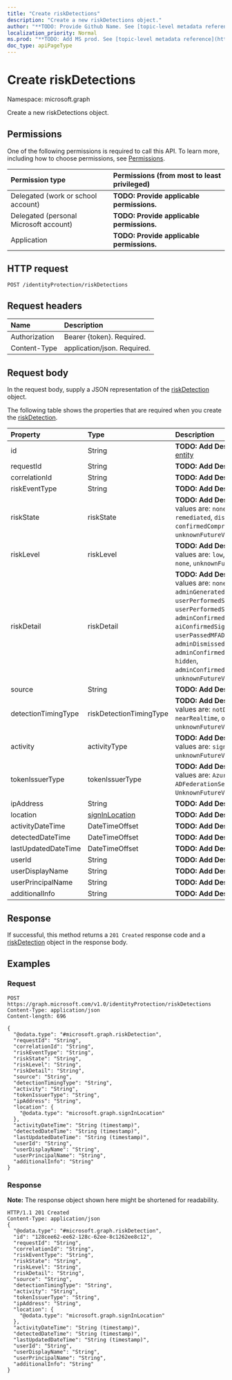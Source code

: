 ```yaml
---
title: "Create riskDetections"
description: "Create a new riskDetections object."
author: "**TODO: Provide Github Name. See [topic-level metadata reference](https://msgo.azurewebsites.net/add/document/guidelines/metadata.html#topic-level-metadata)**"
localization_priority: Normal
ms.prod: "**TODO: Add MS prod. See [topic-level metadata reference](https://msgo.azurewebsites.net/add/document/guidelines/metadata.html#topic-level-metadata)**"
doc_type: apiPageType
---
```


# Create riskDetections
Namespace: microsoft.graph

Create a new riskDetections object.

## Permissions
One of the following permissions is required to call this API. To learn more, including how to choose permissions, see [Permissions](/concepts/permissions-reference.md).

|Permission type|Permissions (from most to least privileged)|
|:---|:---|
|Delegated (work or school account)|**TODO: Provide applicable permissions.**|
|Delegated (personal Microsoft account)|**TODO: Provide applicable permissions.**|
|Application|**TODO: Provide applicable permissions.**|

## HTTP request

<!-- {
  "blockType": "ignored"
}
-->
``` http
POST /identityProtection/riskDetections
```

## Request headers
|Name|Description|
|:---|:---|
|Authorization|Bearer {token}. Required.|
|Content-Type|application/json. Required.|

## Request body
In the request body, supply a JSON representation of the [riskDetection](../resources/riskdetection.md) object.

The following table shows the properties that are required when you create the [riskDetection](../resources/riskdetection.md).

|Property|Type|Description|
|:---|:---|:---|
|id|String|**TODO: Add Description** Inherited from [entity](../resources/entity.md)|
|requestId|String|**TODO: Add Description**|
|correlationId|String|**TODO: Add Description**|
|riskEventType|String|**TODO: Add Description**|
|riskState|riskState|**TODO: Add Description**. Possible values are: `none`, `confirmedSafe`, `remediated`, `dismissed`, `atRisk`, `confirmedCompromised`, `unknownFutureValue`.|
|riskLevel|riskLevel|**TODO: Add Description**. Possible values are: `low`, `medium`, `high`, `hidden`, `none`, `unknownFutureValue`.|
|riskDetail|riskDetail|**TODO: Add Description**. Possible values are: `none`, `adminGeneratedTemporaryPassword`, `userPerformedSecuredPasswordChange`, `userPerformedSecuredPasswordReset`, `adminConfirmedSigninSafe`, `aiConfirmedSigninSafe`, `userPassedMFADrivenByRiskBasedPolicy`, `adminDismissedAllRiskForUser`, `adminConfirmedSigninCompromised`, `hidden`, `adminConfirmedUserCompromised`, `unknownFutureValue`.|
|source|String|**TODO: Add Description**|
|detectionTimingType|riskDetectionTimingType|**TODO: Add Description**. Possible values are: `notDefined`, `realtime`, `nearRealtime`, `offline`, `unknownFutureValue`.|
|activity|activityType|**TODO: Add Description**. Possible values are: `signin`, `user`, `unknownFutureValue`.|
|tokenIssuerType|tokenIssuerType|**TODO: Add Description**. Possible values are: `AzureAD`, `ADFederationServices`, `UnknownFutureValue`.|
|ipAddress|String|**TODO: Add Description**|
|location|[signInLocation](../resources/signinlocation.md)|**TODO: Add Description**|
|activityDateTime|DateTimeOffset|**TODO: Add Description**|
|detectedDateTime|DateTimeOffset|**TODO: Add Description**|
|lastUpdatedDateTime|DateTimeOffset|**TODO: Add Description**|
|userId|String|**TODO: Add Description**|
|userDisplayName|String|**TODO: Add Description**|
|userPrincipalName|String|**TODO: Add Description**|
|additionalInfo|String|**TODO: Add Description**|



## Response

If successful, this method returns a `201 Created` response code and a [riskDetection](../resources/riskdetection.md) object in the response body.

## Examples

### Request
<!-- {
  "blockType": "request",
  "name": "create_riskdetection_from_"
}
-->
``` http
POST https://graph.microsoft.com/v1.0/identityProtection/riskDetections
Content-Type: application/json
Content-length: 696

{
  "@odata.type": "#microsoft.graph.riskDetection",
  "requestId": "String",
  "correlationId": "String",
  "riskEventType": "String",
  "riskState": "String",
  "riskLevel": "String",
  "riskDetail": "String",
  "source": "String",
  "detectionTimingType": "String",
  "activity": "String",
  "tokenIssuerType": "String",
  "ipAddress": "String",
  "location": {
    "@odata.type": "microsoft.graph.signInLocation"
  },
  "activityDateTime": "String (timestamp)",
  "detectedDateTime": "String (timestamp)",
  "lastUpdatedDateTime": "String (timestamp)",
  "userId": "String",
  "userDisplayName": "String",
  "userPrincipalName": "String",
  "additionalInfo": "String"
}
```


### Response
**Note:** The response object shown here might be shortened for readability.
<!-- {
  "blockType": "response",
  "truncated": true,
  "@odata.type": "microsoft.graph.riskdetection"
}
-->
``` http
HTTP/1.1 201 Created
Content-Type: application/json
{
  "@odata.type": "#microsoft.graph.riskDetection",
  "id": "128cee62-ee62-128c-62ee-8c1262ee8c12",
  "requestId": "String",
  "correlationId": "String",
  "riskEventType": "String",
  "riskState": "String",
  "riskLevel": "String",
  "riskDetail": "String",
  "source": "String",
  "detectionTimingType": "String",
  "activity": "String",
  "tokenIssuerType": "String",
  "ipAddress": "String",
  "location": {
    "@odata.type": "microsoft.graph.signInLocation"
  },
  "activityDateTime": "String (timestamp)",
  "detectedDateTime": "String (timestamp)",
  "lastUpdatedDateTime": "String (timestamp)",
  "userId": "String",
  "userDisplayName": "String",
  "userPrincipalName": "String",
  "additionalInfo": "String"
}
```

